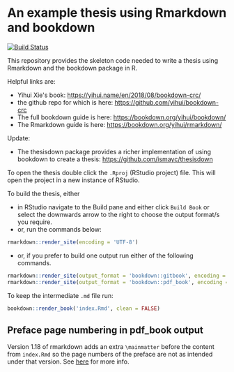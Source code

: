 # An example thesis using Rmarkdown and bookdown

[![Build Status](https://github.com/remlapmot/bookdown-thesis/workflows/bookdown/badge.svg)](https://github.com/remlapmot/bookdown-thesis/actions?workflow=bookdown)

This repository provides the skeleton code needed to write a thesis using Rmarkdown and the bookdown package in R.

Helpful links are:

* Yihui Xie's book: https://yihui.name/en/2018/08/bookdown-crc/
* the github repo for which is here: https://github.com/yihui/bookdown-crc 
* The full bookdown guide is here: https://bookdown.org/yihui/bookdown/
* The Rmarkdown guide is here: https://bookdown.org/yihui/rmarkdown/

Update:

* The thesisdown package provides a richer implementation of using bookdown to create a thesis: https://github.com/ismayc/thesisdown

To open the thesis double click the `.Rproj` (RStudio project) file. This will open the project in a new instance of RStudio.

To build the thesis, either

* in RStudio navigate to the Build pane and either click `Build Book` or select the downwards arrow to the right to choose the output format/s you require.
* or, run the commands below:
```r
rmarkdown::render_site(encoding = 'UTF-8')
```
* or, if you prefer to build one output run either of the following commands.
```r
rmarkdown::render_site(output_format = 'bookdown::gitbook', encoding = 'UTF-8')
rmarkdown::render_site(output_format = 'bookdown::pdf_book', encoding = 'UTF-8')
```

To keep the intermediate `.md` file run:
```r
bookdown::render_book('index.Rmd', clean = FALSE)
```

## Preface page numbering in pdf_book output

Version 1.18 of rmarkdown adds an extra `\mainmatter` before the content from `index.Rmd` so the page numbers of the preface are not as intended under that version. See [here](https://github.com/rstudio/rmarkdown/issues/1721) for more info.
